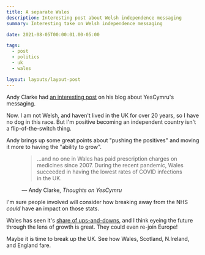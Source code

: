 ```yaml
---
title: A separate Wales
description: Interesting post about Welsh independence messaging
summary: Interesting take on Welsh independence messaging

date: 2021-08-05T00:00:01.00-05:00

tags:
  - post
  - politics
  - uk
  - wales

layout: layouts/layout-post
---
```

Andy Clarke had [an interesting post](https://stuffandnonsense.co.uk/blog/thoughts-on-yescymru "thoughts on yescymru") on his blog about YesCymru's messaging.

Now. I am not Welsh, and haven't lived in the UK for over 20 years, so I have no dog in this race. But I'm positive becoming an independent country isn't a flip-of-the-switch thing.

Andy brings up some great points about "pushing the positives" and moving it more to having the "ability to grow".


<figure class="blockquote">
    <blockquote cite="https://stuffandnonsense.co.uk/blog/thoughts-on-yescymru">
        <p>...and no one in Wales has paid prescription charges on medicines since 2007. During the recent pandemic, Wales succeeded in having the lowest rates of COVID infections in the UK.</p>
    </blockquote>
    <figcaption>— Andy Clarke, <cite>Thoughts on YesCymru</cite></figcaption>
</figure>


I'm sure people involved will consider how breaking away from the NHS <em>could</em> have an impact on those stats.

Wales has seen it's [share of ups-and-downs](https://en.wikipedia.org/wiki/History_of_Wales "Wikipedia entry"), and I think eyeing the future through the lens of growth is great. They could even re-join Europe!

Maybe it is time to break up the UK. See how Wales, Scotland, N.Ireland, and England fare.




